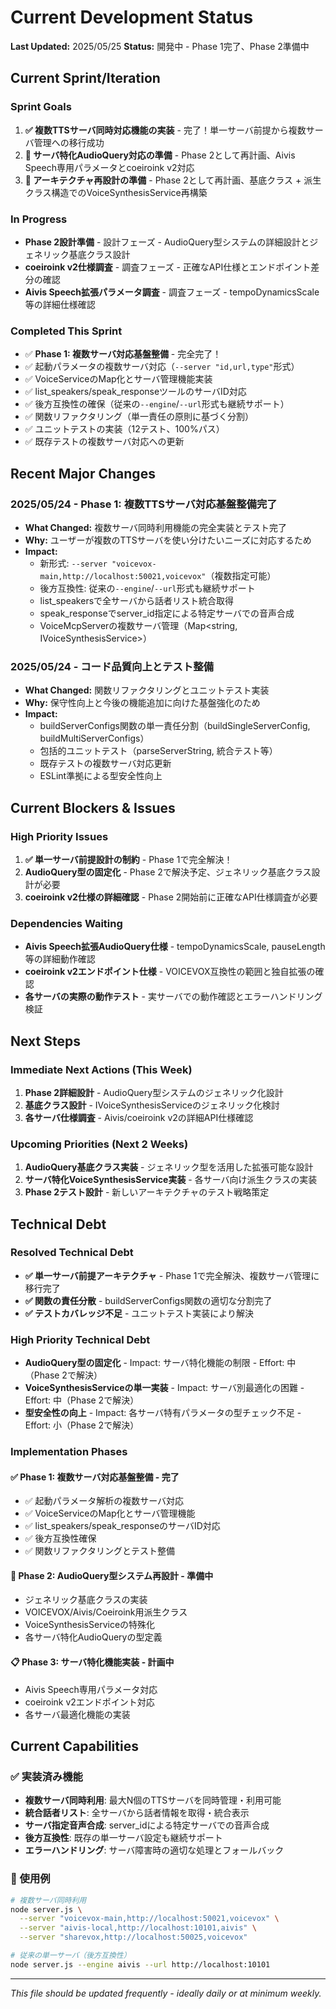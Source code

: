 # Current Development Status

**Last Updated:** 2025/05/25
**Status:** 開発中 - Phase 1完了、Phase 2準備中

## Current Sprint/Iteration

<!-- Phase 1完了、Phase 2のAudioQuery型システム再設計準備 -->

### Sprint Goals

1. **✅ 複数TTSサーバ同時対応機能の実装** - 完了！単一サーバ前提から複数サーバ管理への移行成功
2. **🔄 サーバ特化AudioQuery対応の準備** - Phase 2として再計画、Aivis Speech専用パラメータとcoeiroink v2対応
3. **🔄 アーキテクチャ再設計の準備** - Phase 2として再計画、基底クラス + 派生クラス構造でのVoiceSynthesisService再構築

### In Progress

- **Phase 2設計準備** - 設計フェーズ - AudioQuery型システムの詳細設計とジェネリック基底クラス設計
- **coeiroink v2仕様調査** - 調査フェーズ - 正確なAPI仕様とエンドポイント差分の確認
- **Aivis Speech拡張パラメータ調査** - 調査フェーズ - tempoDynamicsScale等の詳細仕様確認

### Completed This Sprint

- ✅ **Phase 1: 複数サーバ対応基盤整備** - 完全完了！
- ✅ 起動パラメータの複数サーバ対応（`--server "id,url,type"`形式）
- ✅ VoiceServiceのMap化とサーバ管理機能実装
- ✅ list_speakers/speak_responseツールのサーバID対応
- ✅ 後方互換性の確保（従来の`--engine`/`--url`形式も継続サポート）
- ✅ 関数リファクタリング（単一責任の原則に基づく分割）
- ✅ ユニットテストの実装（12テスト、100%パス）
- ✅ 既存テストの複数サーバ対応への更新

## Recent Major Changes

<!-- Phase 1完了とリファクタリング成果 -->

### 2025/05/24 - Phase 1: 複数TTSサーバ対応基盤整備完了

- **What Changed:** 複数サーバ同時利用機能の完全実装とテスト完了
- **Why:** ユーザーが複数のTTSサーバを使い分けたいニーズに対応するため
- **Impact:**
  - 新形式: `--server "voicevox-main,http://localhost:50021,voicevox"`（複数指定可能）
  - 後方互換性: 従来の`--engine`/`--url`形式も継続サポート
  - list_speakersで全サーバから話者リスト統合取得
  - speak_responseでserver_id指定による特定サーバでの音声合成
  - VoiceMcpServerの複数サーバ管理（Map<string, IVoiceSynthesisService>）

### 2025/05/24 - コード品質向上とテスト整備

- **What Changed:** 関数リファクタリングとユニットテスト実装
- **Why:** 保守性向上と今後の機能追加に向けた基盤強化のため
- **Impact:**
  - buildServerConfigs関数の単一責任分割（buildSingleServerConfig, buildMultiServerConfigs）
  - 包括的ユニットテスト（parseServerString, 統合テスト等）
  - 既存テストの複数サーバ対応更新
  - ESLint準拠による型安全性向上

## Current Blockers & Issues

<!-- Phase 1解決済み、Phase 2の新たな課題 -->

### High Priority Issues

1. **✅ 単一サーバ前提設計の制約** - Phase 1で完全解決！
2. **AudioQuery型の固定化** - Phase 2で解決予定、ジェネリック基底クラス設計が必要
3. **coeiroink v2仕様の詳細確認** - Phase 2開始前に正確なAPI仕様調査が必要

### Dependencies Waiting

- **Aivis Speech拡張AudioQuery仕様** - tempoDynamicsScale, pauseLength等の詳細動作確認
- **coeiroink v2エンドポイント仕様** - VOICEVOX互換性の範囲と独自拡張の確認
- **各サーバの実際の動作テスト** - 実サーバでの動作確認とエラーハンドリング検証

## Next Steps

<!-- Phase 2に向けた具体的計画 -->

### Immediate Next Actions (This Week)

1. **Phase 2詳細設計** - AudioQuery型システムのジェネリック化設計
2. **基底クラス設計** - IVoiceSynthesisService<T>のジェネリック化検討
3. **各サーバ仕様調査** - Aivis/coeiroink v2の詳細API仕様確認

### Upcoming Priorities (Next 2 Weeks)

1. **AudioQuery基底クラス実装** - ジェネリック型を活用した拡張可能な設計
2. **サーバ特化VoiceSynthesisService実装** - 各サーバ向け派生クラスの実装
3. **Phase 2テスト設計** - 新しいアーキテクチャのテスト戦略策定

## Technical Debt

<!-- Phase 1で解決された項目と新たな課題 -->

### Resolved Technical Debt

- **✅ 単一サーバ前提アーキテクチャ** - Phase 1で完全解決、複数サーバ管理に移行完了
- **✅ 関数の責任分散** - buildServerConfigs関数の適切な分割完了
- **✅ テストカバレッジ不足** - ユニットテスト実装により解決

### High Priority Technical Debt

- **AudioQuery型の固定化** - Impact: サーバ特化機能の制限 - Effort: 中（Phase 2で解決）
- **VoiceSynthesisServiceの単一実装** - Impact: サーバ別最適化の困難 - Effort: 中（Phase 2で解決）
- **型安全性の向上** - Impact: 各サーバ特有パラメータの型チェック不足 - Effort: 小（Phase 2で解決）

### Implementation Phases

#### ✅ Phase 1: 複数サーバ対応基盤整備 - 完了

- ✅ 起動パラメータ解析の複数サーバ対応
- ✅ VoiceServiceのMap化とサーバ管理機能
- ✅ list_speakers/speak_responseのサーバID対応
- ✅ 後方互換性確保
- ✅ 関数リファクタリングとテスト整備

#### 🔄 Phase 2: AudioQuery型システム再設計 - 準備中

- ジェネリック基底クラスの実装
- VOICEVOX/Aivis/Coeiroink用派生クラス
- VoiceSynthesisServiceの特殊化
- 各サーバ特化AudioQueryの型定義

#### 📋 Phase 3: サーバ特化機能実装 - 計画中

- Aivis Speech専用パラメータ対応
- coeiroink v2エンドポイント対応
- 各サーバ最適化機能の実装

## Current Capabilities

### ✅ 実装済み機能

- **複数サーバ同時利用**: 最大N個のTTSサーバを同時管理・利用可能
- **統合話者リスト**: 全サーバから話者情報を取得・統合表示
- **サーバ指定音声合成**: server_idによる特定サーバでの音声合成
- **後方互換性**: 既存の単一サーバ設定も継続サポート
- **エラーハンドリング**: サーバ障害時の適切な処理とフォールバック

### 🎯 使用例

```bash
# 複数サーバ同時利用
node server.js \
  --server "voicevox-main,http://localhost:50021,voicevox" \
  --server "aivis-local,http://localhost:10101,aivis" \
  --server "sharevox,http://localhost:50025,voicevox"

# 従来の単一サーバ（後方互換性）
node server.js --engine aivis --url http://localhost:10101
```

---

_This file should be updated frequently - ideally daily or at minimum weekly._
